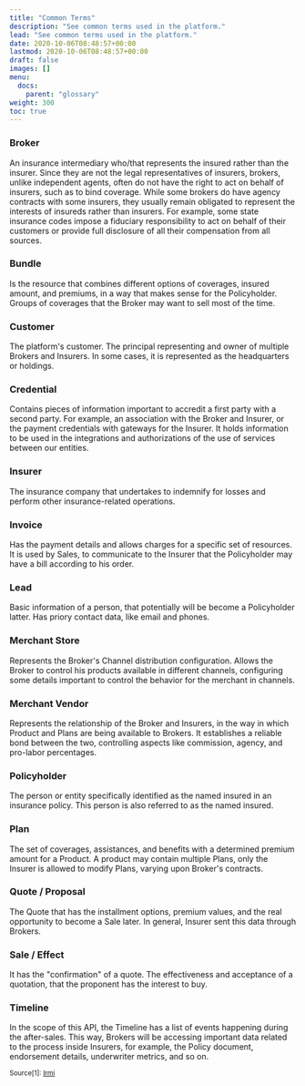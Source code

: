 ```yaml
---
title: "Common Terms"
description: "See common terms used in the platform."
lead: "See common terms used in the platform."
date: 2020-10-06T08:48:57+00:00
lastmod: 2020-10-06T08:48:57+00:00
draft: false
images: []
menu:
  docs:
    parent: "glossary"
weight: 300
toc: true
---
```


### Broker

An insurance intermediary who/that represents the insured rather than the insurer. Since they are not the legal representatives of insurers, brokers, unlike independent agents,
often do not have the right to act on behalf of insurers, such as to bind coverage. While some brokers do have agency contracts with some insurers, they usually remain obligated
to represent the interests of insureds rather than insurers. For example, some state insurance codes impose a fiduciary responsibility to act on behalf of their
customers or provide full disclosure of all their compensation from all sources.

### Bundle

Is the resource that combines different options of coverages, insured amount, and premiums, in a way that makes sense for the Policyholder.
Groups of coverages that the Broker may want to sell most of the time.

### Customer

The platform's customer. The principal representing and owner of multiple Brokers and Insurers. In some cases, it is represented as the headquarters or holdings.

### Credential

Contains pieces of information important to accredit a first party with a second party. For example, an association with the Broker and Insurer,
or the payment credentials with gateways for the Insurer. It holds information to be used in the integrations and authorizations of the use of services between our entities.

### Insurer

The insurance company that undertakes to indemnify for losses and perform other insurance-related operations.

### Invoice

Has the payment details and allows charges for a specific set of resources. It is used by Sales, to communicate to the Insurer that the Policyholder may have a bill according to his order.

### Lead

Basic information of a person, that potentially will be become a Policyholder latter. Has priory contact data, like email and phones.

### Merchant Store

Represents the Broker's Channel distribution configuration. Allows the Broker to control his products available in different channels,
configuring some details important to control the behavior for the merchant in channels.

### Merchant Vendor

Represents the relationship of the Broker and Insurers, in the way in which Product and Plans are being available to Brokers. It establishes a reliable bond between the two,
controlling aspects like commission, agency, and pro-labor percentages.

### Policyholder

The person or entity specifically identified as the named insured in an insurance policy. This person is also referred to as the named insured.

### Plan

The set of coverages, assistances, and benefits with a determined premium amount for a Product. A product may contain multiple Plans, only the Insurer is allowed
to modify Plans, varying upon Broker's contracts.

### Quote / Proposal

The Quote that has the installment options, premium values, and the real opportunity to become a Sale later. In general, Insurer sent this data through Brokers.

### Sale / Effect

It has the "confirmation" of a quote. The effectiveness and acceptance of a quotation, that the proponent has the interest to buy.

### Timeline

In the scope of this API, the Timeline has a list of events happening during the after-sales. This way, Brokers will be accessing important data related to the
process inside Insurers, for example, the Policy document, endorsement details, underwriter metrics, and so on.


<small>Source[1]: <a href='https://www.irmi.com/glossary?taxonomy=alphanumeric&propertyName=tags&taxon=a'>Irmi</a></small>
